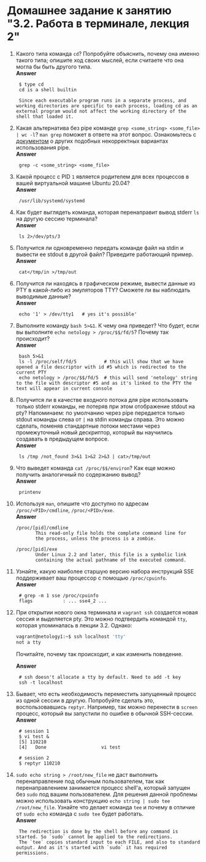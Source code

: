 # Домашнее задание к занятию "3.2. Работа в терминале, лекция 2"

1. Какого типа команда `cd`? Попробуйте объяснить, почему она именно такого типа; опишите ход своих мыслей, если считаете что она могла бы быть другого типа.  
**Answer**

		$ type cd
		cd is a shell builtin

		Since each executable program runs in a separate process, and working directories are specific to each process, loading cd as an external program would not affect the working directory of the shell that loaded it.

1. Какая альтернатива без pipe команде `grep <some_string> <some_file> | wc -l`? `man grep` поможет в ответе на этот вопрос. Ознакомьтесь с [документом](http://www.smallo.ruhr.de/award.html) о других подобных некорректных вариантах использования pipe.  
**Answer** 

        grep -c <some_string> <some_file>


1. Какой процесс с PID `1` является родителем для всех процессов в вашей виртуальной машине Ubuntu 20.04?  
**Answer** 

        /usr/lib/systemd/systemd

1. Как будет выглядеть команда, которая перенаправит вывод stderr `ls` на другую сессию терминала?  
**Answer**
        
		ls 2>/dev/pts/3

1. Получится ли одновременно передать команде файл на stdin и вывести ее stdout в другой файл? Приведите работающий пример.  
**Answer** 
		
		cat</tmp/in >/tmp/out

1. Получится ли находясь в графическом режиме, вывести данные из PTY в какой-либо из эмуляторов TTY? Сможете ли вы наблюдать выводимые данные?  
**Answer** 
		
		echo '1' > /dev/tty1   # yes it's possible'

1. Выполните команду `bash 5>&1`. К чему она приведет? Что будет, если вы выполните `echo netology > /proc/$$/fd/5`? Почему так происходит?  
**Answer**

		bash 5>&1  
		ls -l /proc/self/fd/5          # this will show that we have opened a file descriptor with id #5 which is redirected to the current PTY  
		echo netology > /proc/$$/fd/5  # this will send 'netology' string to the file with descriptor #5 and as it's linked to the PTY the text will appear in current console  


1. Получится ли в качестве входного потока для pipe использовать только stderr команды, не потеряв при этом отображение stdout на pty? Напоминаем: по умолчанию через pipe передается только stdout команды слева от `|` на stdin команды справа.
Это можно сделать, поменяв стандартные потоки местами через промежуточный новый дескриптор, который вы научились создавать в предыдущем вопросе.  
**Answer**  

		ls /tmp /not_found 3>&1 1>&2 2>&3 | cat>/tmp/out

1. Что выведет команда `cat /proc/$$/environ`? Как еще можно получить аналогичный по содержанию вывод?  
**Answer** 

		printenv

1. Используя `man`, опишите что доступно по адресам `/proc/<PID>/cmdline`, `/proc/<PID>/exe`.  
**Answer**  

       /proc/[pid]/cmdline
              This read-only file holds the complete command line for
              the process, unless the process is a zombie.

       /proc/[pid]/exe
              Under Linux 2.2 and later, this file is a symbolic link
              containing the actual pathname of the executed command.


1. Узнайте, какую наиболее старшую версию набора инструкций SSE поддерживает ваш процессор с помощью `/proc/cpuinfo`.  
**Answer**  

		# grep -m 1 sse /proc/cpuinfo
		flags           : ... sse4_2 ...


1. При открытии нового окна терминала и `vagrant ssh` создается новая сессия и выделяется pty. Это можно подтвердить командой `tty`, которая упоминалась в лекции 3.2. Однако:

    ```bash
	vagrant@netology1:~$ ssh localhost 'tty'
	not a tty
    ```
  
	Почитайте, почему так происходит, и как изменить поведение.

    **Answer**


		# ssh doesn't allocate a tty by default. Need to add -t key
		ssh -t localhost

1. Бывает, что есть необходимость переместить запущенный процесс из одной сессии в другую. Попробуйте сделать это, воспользовавшись `reptyr`. Например, так можно перенести в `screen` процесс, который вы запустили по ошибке в обычной SSH-сессии.  
**Answer**

		# session 1
		$ vi test &
		[5] 110210
		[4]   Done                    vi test

		# session 2
		$ reptyr 110210

1. `sudo echo string > /root/new_file` не даст выполнить перенаправление под обычным пользователем, так как перенаправлением занимается процесс shell'а, который запущен без `sudo` под вашим пользователем. Для решения данной проблемы можно использовать конструкцию `echo string | sudo tee /root/new_file`. Узнайте что делает команда `tee` и почему в отличие от `sudo echo` команда с `sudo tee` будет работать.  
**Answer**

		The redirection is done by the shell before any command is started. So `sudo` cannot be applied to the redirections.
		The `tee` copies standard input to each FILE, and also to standard output. And as it's started with `sudo` it has required permissions.
